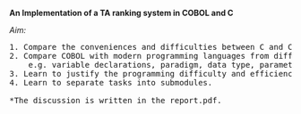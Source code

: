 **An Implementation of a TA ranking system in COBOL and C**

*Aim:*
<pre>
1. Compare the conveniences and difficulties between C and COBOL.
2. Compare COBOL with modern programming languages from different aspects,
    e.g. variable declarations, paradigm, data type, parameter parsing
3. Learn to justify the programming difficulty and efficiency due to a language.
4. Learn to separate tasks into submodules.

*The discussion is written in the report.pdf.
</pre>